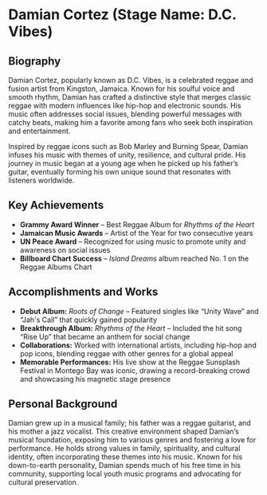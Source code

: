 # Damian Cortez (Stage Name: D.C. Vibes)

## Biography
Damian Cortez, popularly known as D.C. Vibes, is a celebrated reggae and fusion artist from Kingston, Jamaica. Known for his soulful voice and smooth rhythm, Damian has crafted a distinctive style that merges classic reggae with modern influences like hip-hop and electronic sounds. His music often addresses social issues, blending powerful messages with catchy beats, making him a favorite among fans who seek both inspiration and entertainment.

Inspired by reggae icons such as Bob Marley and Burning Spear, Damian infuses his music with themes of unity, resilience, and cultural pride. His journey in music began at a young age when he picked up his father’s guitar, eventually forming his own unique sound that resonates with listeners worldwide.

## Key Achievements
- **Grammy Award Winner** – Best Reggae Album for *Rhythms of the Heart*
- **Jamaican Music Awards** – Artist of the Year for two consecutive years
- **UN Peace Award** – Recognized for using music to promote unity and awareness on social issues
- **Billboard Chart Success** – *Island Dreams* album reached No. 1 on the Reggae Albums Chart

## Accomplishments and Works
- **Debut Album:** *Roots of Change* – Featured singles like “Unity Wave” and “Jah's Call” that quickly gained popularity
- **Breakthrough Album:** *Rhythms of the Heart* – Included the hit song “Rise Up” that became an anthem for social change
- **Collaborations:** Worked with international artists, including hip-hop and pop icons, blending reggae with other genres for a global appeal
- **Memorable Performances:** His live show at the Reggae Sunsplash Festival in Montego Bay was iconic, drawing a record-breaking crowd and showcasing his magnetic stage presence

## Personal Background
Damian grew up in a musical family; his father was a reggae guitarist, and his mother a jazz vocalist. This creative environment shaped Damian’s musical foundation, exposing him to various genres and fostering a love for performance. He holds strong values in family, spirituality, and cultural identity, often incorporating these themes into his music. Known for his down-to-earth personality, Damian spends much of his free time in his community, supporting local youth music programs and advocating for cultural preservation.
